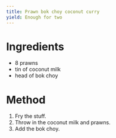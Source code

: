 ```yaml
---
title: Prawn bok choy coconut curry
yield: Enough for two
---
```


# Ingredients
- 8 prawns
- tin of coconut milk
- head of bok choy

# Method
1. Fry the stuff.
2. Throw in the coconut milk and prawns.
3. Add the bok choy.
